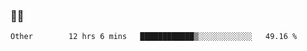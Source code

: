 ### 👨‍💻

<!--START_SECTION:waka-->

```text
Other        12 hrs 6 mins   ████████████▒░░░░░░░░░░░░   49.16 %
```

<!--END_SECTION:waka-->
